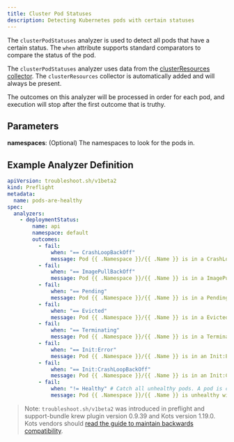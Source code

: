 ```yaml
---
title: Cluster Pod Statuses
description: Detecting Kubernetes pods with certain statuses
---
```


The `clusterPodStatuses` analyzer is used to detect all pods that have a certain status.
The `when` attribute supports standard comparators to compare the status of the pod.

The `clusterPodStatuses` analyzer uses data from the [clusterResources collector](https://troubleshoot.sh/collect/cluster-resources).
The `clusterResources` collector is automatically added and will always be present.

The outcomes on this analyzer will be processed in order for each pod, and execution will stop after the first outcome that is truthy.

## Parameters

**namespaces**: (Optional) The namespaces to look for the pods in.

## Example Analyzer Definition

```yaml
apiVersion: troubleshoot.sh/v1beta2
kind: Preflight
metadata:
  name: pods-are-healthy
spec:
  analyzers:
    - deploymentStatus:
        name: api
        namespace: default
        outcomes:
          - fail:
              when: "== CrashLoopBackOff"
              message: Pod {{ .Namespace }}/{{ .Name }} is in a CrashLoopBackOff state.
          - fail:
              when: "== ImagePullBackOff"
              message: Pod {{ .Namespace }}/{{ .Name }} is in a ImagePullBackOff state.
          - fail:
              when: "== Pending"
              message: Pod {{ .Namespace }}/{{ .Name }} is in a Pending state.
          - fail:
              when: "== Evicted"
              message: Pod {{ .Namespace }}/{{ .Name }} is in a Evicted state.
          - fail:
              when: "== Terminating"
              message: Pod {{ .Namespace }}/{{ .Name }} is in a Terminating state.
          - fail:
              when: "== Init:Error"
              message: Pod {{ .Namespace }}/{{ .Name }} is in an Init:Error state.
          - fail:
              when: "== Init:CrashLoopBackOff"
              message: Pod {{ .Namespace }}/{{ .Name }} is in an Init:CrashLoopBackOff state.
          - fail:
              when: "!= Healthy" # Catch all unhealthy pods. A pod is considered healthy if it has a status of Completed, or Running and all of its containers are ready.
              message: Pod {{ .Namespace }}/{{ .Name }} is unhealthy with a status of {{ .Status.Reason }}.
```

> Note: `troubleshoot.sh/v1beta2` was introduced in preflight and support-bundle krew plugin version 0.9.39 and Kots version 1.19.0. Kots vendors should [read the guide to maintain backwards compatibility](/v1beta2/).
